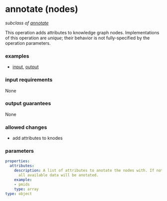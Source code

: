 # annotate (nodes)

_subclass of [annotate](./annotate.md)_

This operation adds attributes to knowledge graph nodes. Implementations of this operation are _unique_; their behavior is not fully-specified by the operation parameters.

### examples

- [input](../examples/annotation/messages/01_knowledge.json), [output](../examples/annotation/messages/03_annotated_nodes.json)

### input requirements

None

### output guarantees

None

### allowed changes

- add attributes to knodes

### parameters

```yaml
properties:
  attributes:
    description: A list of attributes to anotate the nodes with. If not included then
      all available data will be anotated.
    example:
    - pmids
    type: array
type: object
```
